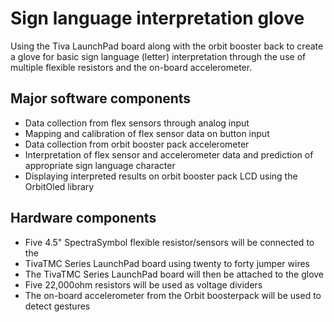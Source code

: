 
# Sign language interpretation glove
Using the Tiva LaunchPad board along with the orbit booster back to create a glove for basic sign language (letter) interpretation through the use of multiple flexible resistors and the on-board accelerometer.

## Major software components
- Data collection from flex sensors through analog input
- Mapping and calibration of flex sensor data on button input
- Data collection from orbit booster pack accelerometer
- Interpretation of flex sensor and accelerometer data and prediction of appropriate sign language character
- Displaying interpreted results on orbit booster pack LCD using the OrbitOled library

## Hardware components
- Five 4.5" SpectraSymbol flexible resistor/sensors will be connected to the
- TivaTMC Series LaunchPad board using twenty to forty jumper wires
- The TivaTMC Series LaunchPad board will then be attached to the glove
- Five 22,000ohm resistors will be used as voltage dividers
- The on-board accelerometer from the Orbit boosterpack will be used to detect gestures
